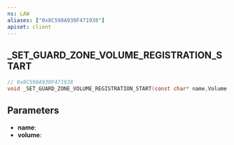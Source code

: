 ```yaml
---
ns: LAW
aliases: ["0x8C598A930F471938"]
apiset: client
---
```

## _SET_GUARD_ZONE_VOLUME_REGISTRATION_START

```c
// 0x8C598A930F471938
void _SET_GUARD_ZONE_VOLUME_REGISTRATION_START(const char* name,Volume volume);
```


## Parameters
* **name**:
* **volume**: